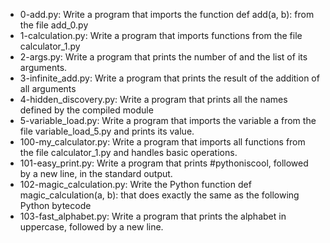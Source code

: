 - 0-add.py: Write a program that imports the function def add(a, b): from the file add_0.py
- 1-calculation.py: Write a program that imports functions from the file calculator_1.py
- 2-args.py: Write a program that prints the number of and the list of its arguments.
- 3-infinite_add.py: Write a program that prints the result of the addition of all arguments
- 4-hidden_discovery.py: Write a program that prints all the names defined by the compiled module
- 5-variable_load.py: Write a program that imports the variable a from the file variable_load_5.py and prints its value.
- 100-my_calculator.py: Write a program that imports all functions from the file calculator_1.py and handles basic operations.
- 101-easy_print.py: Write a program that prints #pythoniscool, followed by a new line, in the standard output.
- 102-magic_calculation.py: Write the Python function def magic_calculation(a, b): that does exactly the same as the following Python bytecode
- 103-fast_alphabet.py: Write a program that prints the alphabet in uppercase, followed by a new line.
